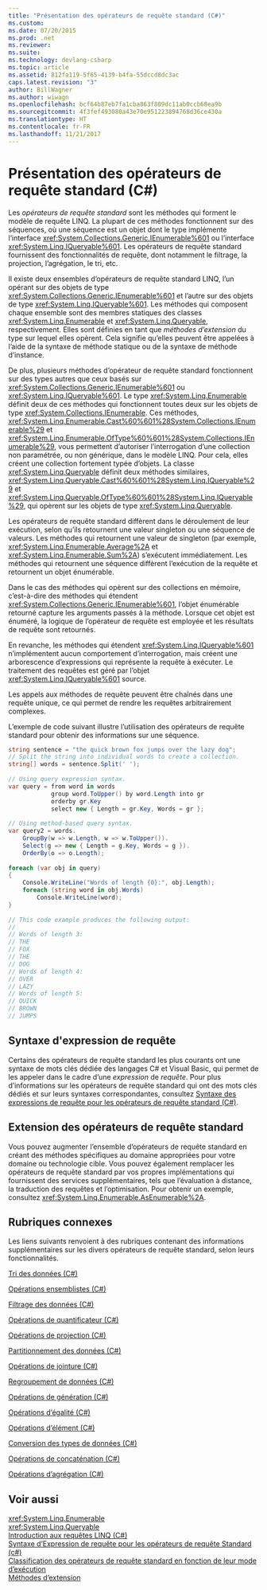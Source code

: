 ```yaml
---
title: "Présentation des opérateurs de requête standard (C#)"
ms.custom: 
ms.date: 07/20/2015
ms.prod: .net
ms.reviewer: 
ms.suite: 
ms.technology: devlang-csharp
ms.topic: article
ms.assetid: 812fa119-5f65-4139-b4fa-55dccd8dc3ac
caps.latest.revision: "3"
author: BillWagner
ms.author: wiwagn
ms.openlocfilehash: bcf64b87eb7fa1cba863f809dc11ab0ccb68ea9b
ms.sourcegitcommit: 4f3fef493080a43e70e951223894768d36ce430a
ms.translationtype: HT
ms.contentlocale: fr-FR
ms.lasthandoff: 11/21/2017
---
```

# <a name="standard-query-operators-overview-c"></a>Présentation des opérateurs de requête standard (C#)
Les *opérateurs de requête standard* sont les méthodes qui forment le modèle de requête LINQ. La plupart de ces méthodes fonctionnent sur des séquences, où une séquence est un objet dont le type implémente l’interface <xref:System.Collections.Generic.IEnumerable%601> ou l’interface <xref:System.Linq.IQueryable%601>. Les opérateurs de requête standard fournissent des fonctionnalités de requête, dont notamment le filtrage, la projection, l’agrégation, le tri, etc.  
  
 Il existe deux ensembles d’opérateurs de requête standard LINQ, l’un opérant sur des objets de type <xref:System.Collections.Generic.IEnumerable%601> et l’autre sur des objets de type <xref:System.Linq.IQueryable%601>. Les méthodes qui composent chaque ensemble sont des membres statiques des classes <xref:System.Linq.Enumerable> et <xref:System.Linq.Queryable>, respectivement. Elles sont définies en tant que *méthodes d’extension* du type sur lequel elles opèrent. Cela signifie qu’elles peuvent être appelées à l’aide de la syntaxe de méthode statique ou de la syntaxe de méthode d’instance.  
  
 De plus, plusieurs méthodes d’opérateur de requête standard fonctionnent sur des types autres que ceux basés sur <xref:System.Collections.Generic.IEnumerable%601> ou <xref:System.Linq.IQueryable%601>. Le type <xref:System.Linq.Enumerable> définit deux de ces méthodes qui fonctionnent toutes deux sur les objets de type <xref:System.Collections.IEnumerable>. Ces méthodes, <xref:System.Linq.Enumerable.Cast%60%601%28System.Collections.IEnumerable%29> et <xref:System.Linq.Enumerable.OfType%60%601%28System.Collections.IEnumerable%29>, vous permettent d’autoriser l’interrogation d’une collection non paramétrée, ou non générique, dans le modèle LINQ. Pour cela, elles créent une collection fortement typée d’objets. La classe <xref:System.Linq.Queryable> définit deux méthodes similaires, <xref:System.Linq.Queryable.Cast%60%601%28System.Linq.IQueryable%29> et <xref:System.Linq.Queryable.OfType%60%601%28System.Linq.IQueryable%29>, qui opèrent sur les objets de type <xref:System.Linq.Queryable>.  
  
 Les opérateurs de requête standard diffèrent dans le déroulement de leur exécution, selon qu’ils retournent une valeur singleton ou une séquence de valeurs. Les méthodes qui retournent une valeur de singleton (par exemple, <xref:System.Linq.Enumerable.Average%2A> et <xref:System.Linq.Enumerable.Sum%2A>) s’exécutent immédiatement. Les méthodes qui retournent une séquence diffèrent l’exécution de la requête et retournent un objet énumérable.  
  
 Dans le cas des méthodes qui opèrent sur des collections en mémoire, c’est-à-dire des méthodes qui étendent <xref:System.Collections.Generic.IEnumerable%601>, l’objet énumérable retourné capture les arguments passés à la méthode. Lorsque cet objet est énuméré, la logique de l’opérateur de requête est employée et les résultats de requête sont retournés.  
  
 En revanche, les méthodes qui étendent <xref:System.Linq.IQueryable%601> n’implémentent aucun comportement d’interrogation, mais créent une arborescence d’expressions qui représente la requête à exécuter. Le traitement des requêtes est géré par l’objet <xref:System.Linq.IQueryable%601> source.  
  
 Les appels aux méthodes de requête peuvent être chaînés dans une requête unique, ce qui permet de rendre les requêtes arbitrairement complexes.  
  
 L’exemple de code suivant illustre l’utilisation des opérateurs de requête standard pour obtenir des informations sur une séquence.  
  
```csharp  
string sentence = "the quick brown fox jumps over the lazy dog";  
// Split the string into individual words to create a collection.  
string[] words = sentence.Split(' ');  
  
// Using query expression syntax.  
var query = from word in words  
            group word.ToUpper() by word.Length into gr  
            orderby gr.Key  
            select new { Length = gr.Key, Words = gr };  
  
// Using method-based query syntax.  
var query2 = words.  
    GroupBy(w => w.Length, w => w.ToUpper()).  
    Select(g => new { Length = g.Key, Words = g }).  
    OrderBy(o => o.Length);  
  
foreach (var obj in query)  
{  
    Console.WriteLine("Words of length {0}:", obj.Length);  
    foreach (string word in obj.Words)  
        Console.WriteLine(word);  
}  
  
// This code example produces the following output:  
//  
// Words of length 3:  
// THE  
// FOX  
// THE  
// DOG  
// Words of length 4:  
// OVER  
// LAZY  
// Words of length 5:  
// QUICK  
// BROWN  
// JUMPS   
```  
  
## <a name="query-expression-syntax"></a>Syntaxe d'expression de requête  
 Certains des opérateurs de requête standard les plus courants ont une syntaxe de mots clés dédiée des langages C# et Visual Basic, qui permet de les appeler dans le cadre d’une *expression* de *requête*. Pour plus d’informations sur les opérateurs de requête standard qui ont des mots clés dédiés et sur leurs syntaxes correspondantes, consultez [Syntaxe des expressions de requête pour les opérateurs de requête standard (C#)](../../../../csharp/programming-guide/concepts/linq/query-expression-syntax-for-standard-query-operators.md).  
  
## <a name="extending-the-standard-query-operators"></a>Extension des opérateurs de requête standard  
 Vous pouvez augmenter l’ensemble d’opérateurs de requête standard en créant des méthodes spécifiques au domaine appropriées pour votre domaine ou technologie cible. Vous pouvez également remplacer les opérateurs de requête standard par vos propres implémentations qui fournissent des services supplémentaires, tels que l’évaluation à distance, la traduction des requêtes et l’optimisation. Pour obtenir un exemple, consultez <xref:System.Linq.Enumerable.AsEnumerable%2A>.  
  
## <a name="related-sections"></a>Rubriques connexes  
 Les liens suivants renvoient à des rubriques contenant des informations supplémentaires sur les divers opérateurs de requête standard, selon leurs fonctionnalités.  
  
 [Tri des données (C#)](../../../../csharp/programming-guide/concepts/linq/sorting-data.md)  
  
 [Opérations ensemblistes (C#)](../../../../csharp/programming-guide/concepts/linq/set-operations.md)  
  
 [Filtrage des données (C#)](../../../../csharp/programming-guide/concepts/linq/filtering-data.md)  
  
 [Opérations de quantificateur (C#)](../../../../csharp/programming-guide/concepts/linq/quantifier-operations.md)  
  
 [Opérations de projection (C#)](../../../../csharp/programming-guide/concepts/linq/projection-operations.md)  
  
 [Partitionnement des données (C#)](../../../../csharp/programming-guide/concepts/linq/partitioning-data.md)  
  
 [Opérations de jointure (C#)](../../../../csharp/programming-guide/concepts/linq/join-operations.md)  
  
 [Regroupement de données (C#)](../../../../csharp/programming-guide/concepts/linq/grouping-data.md)  
  
 [Opérations de génération (C#)](../../../../csharp/programming-guide/concepts/linq/generation-operations.md)  
  
 [Opérations d’égalité (C#)](../../../../csharp/programming-guide/concepts/linq/equality-operations.md)  
  
 [Opérations d’élément (C#)](../../../../csharp/programming-guide/concepts/linq/element-operations.md)  
  
 [Conversion des types de données (C#)](../../../../csharp/programming-guide/concepts/linq/converting-data-types.md)  
  
 [Opérations de concaténation (C#)](../../../../csharp/programming-guide/concepts/linq/concatenation-operations.md)  
  
 [Opérations d’agrégation (C#)](../../../../csharp/programming-guide/concepts/linq/aggregation-operations.md)  
  
## <a name="see-also"></a>Voir aussi  
 <xref:System.Linq.Enumerable>  
 <xref:System.Linq.Queryable>  
 [Introduction aux requêtes LINQ (C#)](../../../../csharp/programming-guide/concepts/linq/introduction-to-linq-queries.md)  
 [Syntaxe d’Expression de requête pour les opérateurs de requête Standard (c#)](../../../../csharp/programming-guide/concepts/linq/query-expression-syntax-for-standard-query-operators.md)  
 [Classification des opérateurs de requête standard en fonction de leur mode d’exécution](../../../../csharp/programming-guide/concepts/linq/classification-of-standard-query-operators-by-manner-of-execution.md)  
 [Méthodes d’extension](../../../../csharp/programming-guide/classes-and-structs/extension-methods.md)

